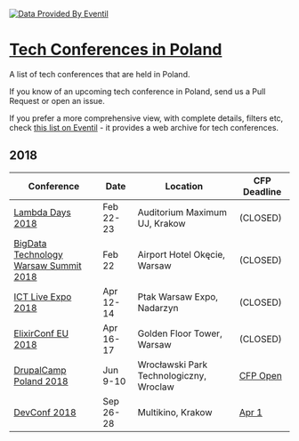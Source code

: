 

[![Data Provided By Eventil](https://img.shields.io/badge/Data%20provided%20by-Eventil-24292e.svg?style=for-the-badge&colorA=BFBFBF)](https://eventil.com/)

# [Tech Conferences in Poland](https://eventil.com/conferences/in/pl)

A list of tech conferences that are held in Poland. 

If you know of an upcoming tech conference in Poland, send us a Pull Request or open an issue.

If you prefer a more comprehensive view, with complete details, filters etc, check [this list on Eventil](https://eventil.com/conferences/in/pl) - it provides a web archive for tech conferences.

## 2018

| Conference | Date | Location | CFP Deadline |
|------------|------|----------|--------------|
| [Lambda Days 2018](https://eventil.com/events/lambda-days-2018) | Feb 22-23 | Auditorium Maximum UJ, Krakow | (CLOSED) |
| [BigData Technology Warsaw Summit 2018](https://eventil.com/events/bigdata-technology-warsaw-summit-2018) | Feb 22 | Airport Hotel Okęcie, Warsaw | (CLOSED) |
| [ICT Live Expo 2018](https://eventil.com/events/ict-live-expo-2018) | Apr 12-14 | Ptak Warsaw Expo, Nadarzyn | (CLOSED) |
| [ElixirConf EU 2018](https://eventil.com/events/elixirconf-eu-2018) | Apr 16-17 | Golden Floor Tower, Warsaw | (CLOSED) |
| [DrupalCamp Poland 2018](https://eventil.com/events/drupalcamp-poland-2018) | Jun 9-10 | Wrocławski Park Technologiczny, Wroclaw | [CFP Open](https://docs.google.com/forms/d/e/1FAIpQLSd-XOXq2KT1ab_316gbOEqgSTn-GUVNRjWnozT4B0OfUiKmog/viewform) |
| [DevConf 2018](https://eventil.com/events/devconf-2018) | Sep 26-28 | Multikino, Krakow | [Apr 1](https://www.papercall.io/devconf-2018) |

